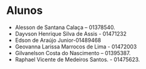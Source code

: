 # Alunos

* Alesson de Santana Calaça – 01378540.
* Dayvson Henrique Silva de Assis - 01471232
* Edson de Araújo Junior-01489468
* Geovanna Larissa Marrocos de Lima - 01472003
* Gilvanelson Costa do Nascimento – 01395387.
* Raphael Vicente de Medeiros Santos. - 01475623.
